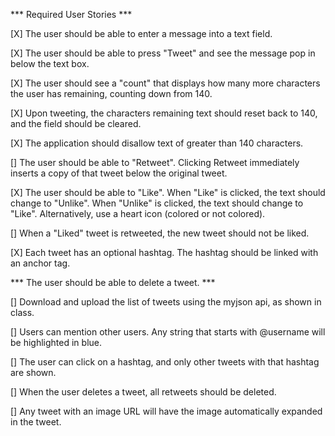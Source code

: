 
*** Required User Stories ***

[X] The user should be able to enter a message into a text field.

[X] The user should be able to press "Tweet" and see the message pop in below the text box.

[X] The user should see a "count" that displays how many more characters the user has remaining, counting down from 140.

[X] Upon tweeting, the characters remaining text should reset back to 140, and the field should be cleared.

[X] The application should disallow text of greater than 140 characters.

[] The user should be able to "Retweet". Clicking Retweet immediately inserts a copy of that tweet below the original tweet.

[X] The user should be able to "Like". When "Like" is clicked, the text should change to "Unlike". When "Unlike" is clicked, the text should change to "Like". Alternatively, use a heart icon (colored or not colored).

[] When a "Liked" tweet is retweeted, the new tweet should not be liked.

[X] Each tweet has an optional hashtag. The hashtag should be linked with an anchor tag.


*** The user should be able to delete a tweet. ***


[] Download and upload the list of tweets using the myjson api, as shown in class.

[] Users can mention other users. Any string that starts with @username will be highlighted in blue.

[] The user can click on a hashtag, and only other tweets with that hashtag are shown.

[] When the user deletes a tweet, all retweets should be deleted.

[] Any tweet with an image URL will have the image automatically expanded in the tweet.

